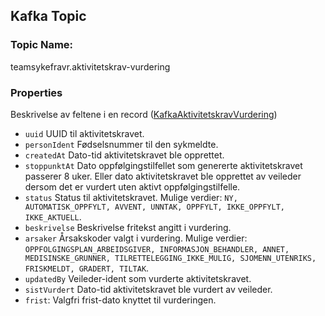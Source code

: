 ## Kafka Topic

### Topic Name:
teamsykefravr.aktivitetskrav-vurdering

### Properties

Beskrivelse av feltene i en record ([KafkaAktivitetskravVurdering](../../src/main/kotlin/no/nav/syfo/aktivitetskrav/kafka/KafkaAktivitetskravVurdering.kt))

* `uuid` UUID til aktivitetskravet.
* `personIdent` Fødselsnummer til den sykmeldte.
* `createdAt` Dato-tid aktivitetskravet ble opprettet.
* `stoppunktAt` Dato oppfølgingstilfellet som genererte aktivitetskravet passerer 8 uker. Eller dato aktivitetskravet ble opprettet av veileder dersom det er vurdert uten aktivt oppfølgingstilfelle.
* `status` Status til aktivitetskravet. Mulige verdier: `NY, AUTOMATISK_OPPFYLT, AVVENT, UNNTAK, OPPFYLT, IKKE_OPPFYLT, IKKE_AKTUELL`.
* `beskrivelse` Beskrivelse fritekst angitt i vurdering.
* `arsaker` Årsakskoder valgt i vurdering. Mulige verdier: `OPPFOLGINGSPLAN_ARBEIDSGIVER, INFORMASJON_BEHANDLER, ANNET, MEDISINSKE_GRUNNER, TILRETTELEGGING_IKKE_MULIG, SJOMENN_UTENRIKS, FRISKMELDT, GRADERT, TILTAK`.
* `updatedBy` Veileder-ident som vurderte aktivitetskravet.
* `sistVurdert` Dato-tid aktivitetskravet ble vurdert av veileder.
* `frist`: Valgfri frist-dato knyttet til vurderingen.

